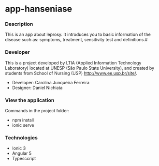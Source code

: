 # app-hanseniase

### Description

This is an app about leprosy. It introduces you to basic information of the disease such as: symptoms, treatment, 
sensitivity test and definitions.#

### Developer
This is a project developed by LTIA (Applied Information Technology Laboratory) located at UNESP (São Paulo State University), and created by students from School of Nursing (USP) http://www.ee.usp.br/site/.

* Developer: Carolina Junqueira Ferreira
* Designer: Daniel Nichiata

### View the application
Commands in the project folder:

* npm install
* ionic serve

### Technologies 

* Ionic 3
* Angular 5
* Typesccript
